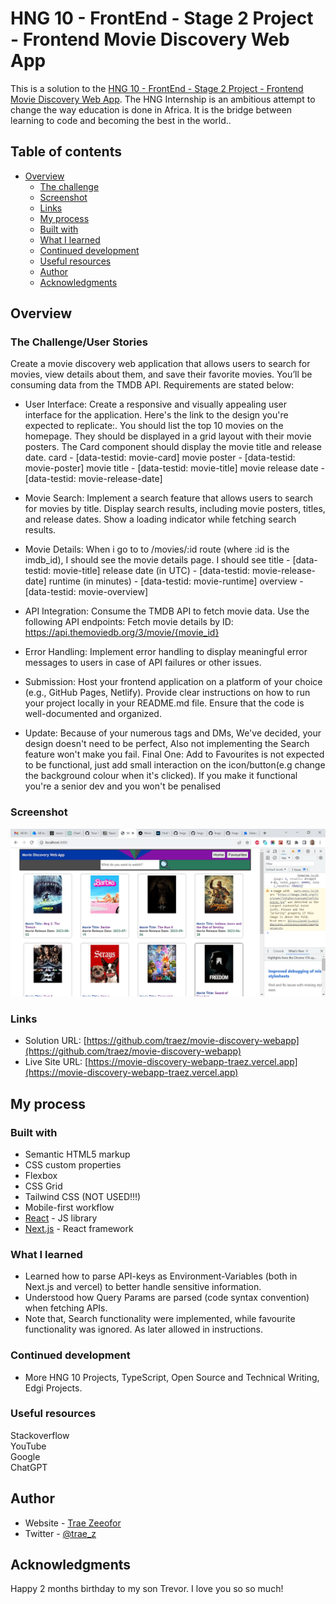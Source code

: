 # HNG 10 - FrontEnd - Stage 2 Project - Frontend Movie Discovery Web App

This is a solution to the [HNG 10 - FrontEnd - Stage 2 Project - Frontend Movie Discovery Web App](https://hngx.zuriboard.com/). The HNG Internship is an ambitious attempt to change the way education is done in Africa. It is the bridge between learning to code and becoming the best in the world..

## Table of contents

- [Overview](#overview)
  - [The challenge](#the-challenge)
  - [Screenshot](#screenshot)
  - [Links](#links)
  - [My process](#my-process)
  - [Built with](#built-with)
  - [What I learned](#what-i-learned)
  - [Continued development](#continued-development)
  - [Useful resources](#useful-resources)
  - [Author](#author)
  - [Acknowledgments](#acknowledgments)

## Overview

### The Challenge/User Stories

Create a movie discovery web application that allows users to search for movies, view details about them, and save their favorite movies. You’ll be consuming data from the TMDB API. Requirements are stated below:

- User Interface:
  Create a responsive and visually appealing user interface for the application. Here's the link to the design you're expected to replicate:.
  You should list the top 10 movies on the homepage.
  They should be displayed in a grid layout with their movie posters.
  The Card component should display the movie title and release date.
  card - [data-testid: movie-card]
  movie poster - [data-testid: movie-poster]
  movie title - [data-testid: movie-title]
  movie release date - [data-testid: movie-release-date]

- Movie Search:
  Implement a search feature that allows users to search for movies by title.
  Display search results, including movie posters, titles, and release dates.
  Show a loading indicator while fetching search results.

- Movie Details:
  When i go to to /movies/:id route (where :id is the imdb_id), I should see the movie details page.
  I should see
  title - [data-testid: movie-title]
  release date (in UTC) - [data-testid: movie-release-date]
  runtime (in minutes) - [data-testid: movie-runtime]
  overview - [data-testid: movie-overview]

- API Integration:
  Consume the TMDB API to fetch movie data.
  Use the following API endpoints:
  Fetch movie details by ID: https://api.themoviedb.org/3/movie/{movie_id}

- Error Handling:
  Implement error handling to display meaningful error messages to users in case of API failures or other issues.

- Submission:
  Host your frontend application on a platform of your choice (e.g., GitHub Pages, Netlify).
  Provide clear instructions on how to run your project locally in your README.md file.
  Ensure that the code is well-documented and organized.

- Update:
  Because of your numerous tags and DMs, We've decided, your design doesn't need to be perfect, Also not implementing the Search feature won't make you fail.
  Final One: Add to Favourites is not expected to be functional, just add small interaction on the icon/button(e.g change the background colour when it's clicked). If you make it functional you're a senior dev and you won't be penalised

### Screenshot

![](/public/images/screenshot-desktop.png)

### Links

- Solution URL: [https://github.com/traez/movie-discovery-webapp](https://github.com/traez/movie-discovery-webapp)
- Live Site URL: [https://movie-discovery-webapp-traez.vercel.app](https://movie-discovery-webapp-traez.vercel.app)

## My process

### Built with

- Semantic HTML5 markup
- CSS custom properties
- Flexbox
- CSS Grid 
- Tailwind CSS (NOT USED!!!)
- Mobile-first workflow
- [React](https://reactjs.org/) - JS library 
- [Next.js](https://nextjs.org/) - React framework

### What I learned

- Learned how to parse API-keys as Environment-Variables (both in Next.js and vercel) to better handle sensitive information. 
- Understood how Query Params are parsed (code syntax convention) when fetching APIs.
- Note that, Search functionality were implemented, while favourite functionality was ignored. As later allowed in instructions.

### Continued development

- More HNG 10 Projects, TypeScript, Open Source and Technical Writing, Edgi Projects.

### Useful resources

Stackoverflow  
YouTube  
Google  
ChatGPT

## Author

- Website - [Trae Zeeofor](https://github.com/traez)
- Twitter - [@trae_z](https://twitter.com/trae_z)

## Acknowledgments

Happy 2 months birthday to my son Trevor. I love you so so much!
